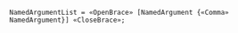 <!-- This file is generated automatically by infrastructure scripts. Please don't edit by hand. -->

<!-- markdownlint-disable first-line-h1 -->

```{ .ebnf .slang-ebnf #NamedArgumentList }
NamedArgumentList = «OpenBrace» [NamedArgument {«Comma» NamedArgument}] «CloseBrace»;
```
